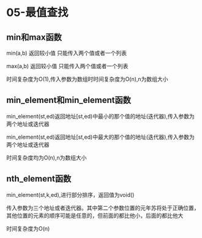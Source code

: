 # 05-最值查找

## min和max函数

min(a,b) 返回较小值 只能传入两个值或者一个列表

max(a,b) 返回较小值 只能传入两个值或者一个列表

时间复杂度为O(1),传入参数为数组时时间复杂度为O(n),n为数组大小

## min_element和min_element函数

min_element(st,ed)返回地址[st,ed)中最小的那个值的地址(迭代器),传入参数为两个地址或迭代器

min_element(st,ed)返回地址[st,ed)中最大的那个值的地址(迭代器),传入参数为两个地址或迭代器

时间复杂度均为O(n),n为数组大小

## nth_element函数

min_element(st,k,ed),进行部分排序，返回值为void() 

传入参数为三个地址或者迭代器。其中第二个参数位置的元年苏将处于正确位置，其他位置的元素的顺序可能是任意的，但前面的都比他小，后面的都比他大

时间复杂度为O(n)